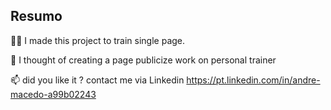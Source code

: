 
## Resumo
👩‍💻 I made this project to train single page.

🧠 I thought of creating a page publicize work on personal trainer 

📫 did you like it ? contact me via Linkedin 
https://pt.linkedin.com/in/andre-macedo-a99b02243


